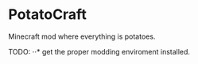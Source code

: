 # PotatoCraft
Minecraft mod where everything is potatoes.

TODO:
⋅⋅* get the proper modding enviroment installed.
